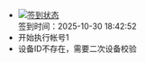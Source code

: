 - [![签到状态](https://github.com/p7wm/Cloud189-Actions/actions/workflows/main.yml/badge.svg?branch=main)](https://github.com/p7wm/Cloud189-Actions/actions/workflows/main.yml) <br> 签到时间：2025-10-30 18:42:52
- 开始执行帐号1
- 设备ID不存在，需要二次设备校验
